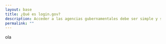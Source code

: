 ```yaml
---
layout: base
title: ¿Qué es login.gov?
description: Acceder a las agencias gubernamentales debe ser simple y seguro.
permalink: ""
---
```

ola
